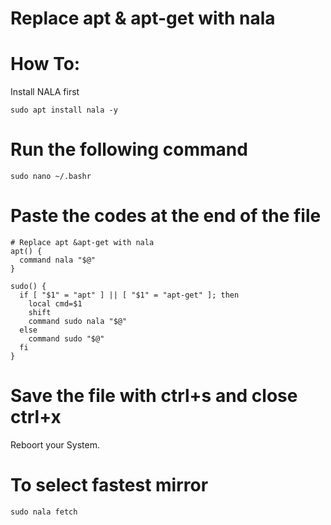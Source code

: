 # Replace apt & apt-get with nala


# How To:
Install NALA first

```
sudo apt install nala -y
```

# Run the following command

```
sudo nano ~/.bashr
```

# Paste the codes at the end of the file

```
# Replace apt &apt-get with nala
apt() {
  command nala "$@"
}

sudo() {
  if [ "$1" = "apt" ] || [ "$1" = "apt-get" ]; then
    local cmd=$1
    shift
    command sudo nala "$@"
  else
    command sudo "$@"
  fi
}

```
# Save the file with ctrl+s and close ctrl+x
Reboort your System.

# To select fastest mirror
```
sudo nala fetch
```
